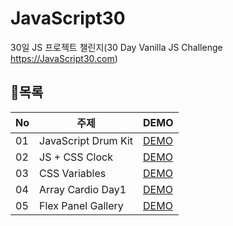 # JavaScript30

30일 JS 프로젝트 챌린지(30 Day Vanilla JS Challenge https://JavaScript30.com)

## 📃목록

| No  | 주제                | DEMO                                                                             |
| --- | ------------------- | -------------------------------------------------------------------------------- |
| 01  | JavaScript Drum Kit | [DEMO](https://sewonkimm.github.io/JavaScript30/01-JavaScriptDrumKit/index.html) |
| 02  | JS + CSS Clock      | [DEMO](https://sewonkimm.github.io/JavaScript30/02-JSandCSSClock/index.html)     |
| 03  | CSS Variables       | [DEMO](https://sewonkimm.github.io/JavaScript30/03-CSSVariables/index.html)      |
| 04  | Array Cardio Day1   | [DEMO](https://sewonkimm.github.io/JavaScript30/04-ArrayCardioDay1/index.html)   |
| 05  | Flex Panel Gallery  | [DEMO](https://sewonkimm.github.io/JavaScript30/05-FlexPanelGallery/index.html)  |
